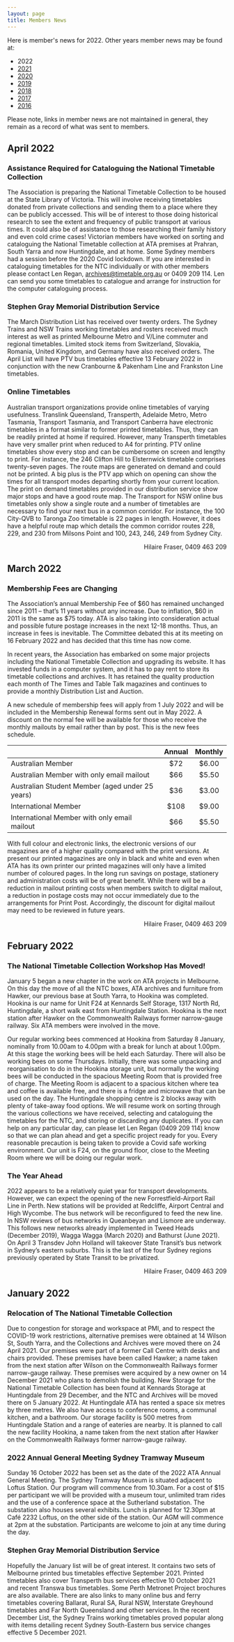 ```yaml
---
layout: page
title: Members News
---
```


Here is member's news for 2022.
Other years member news may be
found at:

* 2022
* [2021](membnews2021.html)
* [2020](membnews2020.html)
* [2019](membnews2019.html)
* [2018](membnews2018.html)
* [2017](membnews2017.html)
* [2016](membnews2016.html)

Please note, links in member news are not maintained in general, they remain as a record of what was sent to members.

## April 2022

### Assistance Required for Cataloguing the National Timetable Collection

The Association is preparing the National Timetable Collection to be housed at the State Library of Victoria. This will involve receiving timetables donated from private collections and sending them to a place where they can be publicly accessed. This will be of interest to those doing historical research to see the extent and frequency of public transport at various times. It could also be of assistance to those researching their family history and even cold crime cases! Victorian members have worked on sorting and cataloguing the National Timetable collection at ATA premises at Prahran, South Yarra and now Huntingdale, and at home. Some Sydney members had a session before the 2020 Covid lockdown. If you are interested in cataloguing timetables for the NTC individually or with other members please contact Len Regan, <archives@timetable.org.au> or 0409&nbsp;209&nbsp;114. Len can send you some timetables to catalogue and arrange for instruction for the computer cataloguing process.

### Stephen Gray Memorial Distribution Service

The March Distribution List has received over twenty orders. The Sydney Trains and NSW Trains working timetables and rosters received much interest as well as printed Melbourne Metro and V/Line commuter and regional timetables. Limited stock items from Switzerland, Slovakia, Romania, United Kingdom, and Germany have also received orders. The April List will have PTV bus timetables effective 13 February 2022 in conjunction with the new Cranbourne & Pakenham Line and Frankston Line timetables.

### Online Timetables

Australian transport organizations provide online timetables of varying usefulness. Translink Queensland, Transperth, Adelaide Metro, Metro Tasmania, Transport Tasmania, and Transport Canberra have electronic timetables in a format similar to former printed timetables. Thus, they can be readily printed at home if required. However, many Transperth timetables have very smaller print when reduced to A4 for printing. PTV online timetables show every stop and can be cumbersome on screen and lengthy to print. For instance, the 246 Clifton Hill to Elsternwick timetable comprises twenty-seven pages. The route maps are generated on demand and could not be printed. A big plus is the PTV app which on opening can show the times for all transport modes departing shortly from your current location. The print on demand timetables provided in our distribution service show major stops and have a good route map. The Transport for NSW online bus timetables only show a single route and a number of timetables are necessary to find your next bus in a common corridor. For instance, the 100 City-QVB to Taronga Zoo timetable is 22 pages in length. However, it does have a helpful route map which details the common corridor routes 228, 229, and 230 from Milsons Point and 100, 243, 246, 249 from Sydney City.

<p style="text-align:right">Hilaire Fraser, <president@timetable.org.au> 0409&nbsp;463&nbsp;209</p>

## March 2022

### Membership Fees are Changing

The Association’s annual Membership Fee of $60 has remained unchanged since 2011 – that’s 11
years without any increase. Due to inflation, $60 in 2011 is the same as $75 today. ATA is also taking
into consideration actual and possible future postage increases in the next 12-18 months. Thus,
an increase in fees is inevitable. The Committee debated this at its meeting on 16 February 2022 and has
decided that this time has now come.

In recent years, the Association has embarked on some major projects including the National Timetable Collection and upgrading its website. It has invested funds in a computer system, and it has to pay rent to store its timetable collections and archives. It has retained the quality production each month of The Times and Table Talk magazines and continues to provide a monthly Distribution List and Auction.

A new schedule of membership fees will apply from 1 July 2022 and will be included in the Membership Renewal forms sent out in May 2022. A discount on the normal fee will be available for those who receive the monthly mailouts by email rather than by post. This is the new fees schedule.


| | Annual | Monthly
| :--- | :---: | :---: |
| Australian Member| $72  | $6.00 |
| Australian Member with only email mailout  | $66 | $5.50 |
| Australian Student Member (aged under 25 years) | $36 | $3.00 |
| International Member  | $108 | $9.00 |
| International Member with only email mailout  | $66 | $5.50 |

With full colour and electronic links, the electronic versions of our magazines are of a higher quality compared with the print versions. At present our printed magazines are only in black and white and even when ATA has its own printer our printed magazines will only have a limited number of coloured pages. In the long run savings on postage, stationery and administration costs will be of great benefit.
While there will be a reduction in mailout printing costs when members switch to digital mailout, a reduction in postage costs may not occur immediately due to the arrangements for Print
 Post. Accordingly, the discount for digital mailout may need to be reviewed in future years.

<p style="text-align:right">Hilaire Fraser, <president@timetable.org.au> 0409&nbsp;463&nbsp;209</p>

## February 2022

### The National Timetable Collection Workshop Has Moved!

January 5 began a new chapter in the work on ATA projects in Melbourne. On this day the move of all the NTC boxes, ATA archives and furniture from Hawker, our previous base at South Yarra, to Hookina was completed. Hookina is our name for Unit F24 at Kennards Self Storage, 1317 North Rd, Huntingdale, a short walk east from Huntingdale Station. Hookina is the next station after Hawker on the Commonwealth Railways former narrow-gauge railway. Six ATA members were involved in the move.

Our regular working bees commenced at Hookina from Saturday 8 January, nominally from 10.00am to 4.00pm with a break for lunch at about 1.00pm. At this stage the working bees will be held each Saturday. There will also be working bees on some Thursdays. Initially, there was some unpacking and reorganisation to do in the Hookina storage unit, but normally the working bees will be conducted in the spacious Meeting Room that is provided free of charge. The Meeting Room is adjacent to a spacious kitchen where tea and coffee is available free, and there is a fridge and microwave that can be used on the day. The Huntingdale shopping centre is 2 blocks away with plenty of take-away food options. We will resume work on sorting through the various collections we have received, selecting and cataloguing the timetables for the NTC, and storing or discarding any duplicates. If you can help on any particular day, can please let Len Regan (0409&nbsp;209&nbsp;114) know so that we can plan ahead and get a specific project ready for you. Every reasonable precaution is being taken to provide a Covid safe working environment. Our unit is F24, on the ground floor, close to the Meeting Room where we will be doing our regular work.

### The Year Ahead

2022 appears to be a relatively quiet year for transport developments. However, we can expect the opening of the new Forrestfield-Airport Rail Line in Perth. New stations will be provided at Redcliffe, Airport Central and High Wycombe. The bus network will be reconfigured to feed the new line. In NSW reviews of bus networks in Queanbeyan and Lismore are underway. This follows new networks already implemented in Tweed Heads (December 2019), Wagga Wagga (March 2020) and Bathurst (June 2021). On April 3 Transdev John Holland will takeover State Transit’s bus network in Sydney’s eastern suburbs. This is the last of the four Sydney regions previously operated by State Transit to be privatized.

<p style="text-align:right">Hilaire Fraser, <president@timetable.org.au> 0409&nbsp;463&nbsp;209</p>

## January 2022

### Relocation of The National Timetable Collection

Due to congestion for storage and workspace at PMI, and to respect the COVID-19 work restrictions, alternative premises were obtained at 14 Wilson St, South Yarra, and the Collections and Archives were moved there on 24 April 2021. Our premises were part of a former Call Centre with desks and chairs provided. These premises have been called Hawker; a name taken from the next station after Wilson on the Commonwealth Railways former narrow-gauge railway. These premises were acquired by a new owner on 14 December 2021 who plans to demolish the building. New Storage for the National Timetable Collection has been found at Kennards Storage at Huntingdale from 29 December, and the NTC and Archives will be moved there on 5 January 2022. At Huntingdale ATA has rented a space six metres by three metres. We also have access to conference rooms, a communal kitchen, and a bathroom. Our storage facility is 500 metres from Huntingdale Station and a range of eateries are nearby. It is planned to call the new facility Hookina, a name taken from the next station after Hawker on the Commonwealth Railways former narrow-gauge railway.

### 2022 Annual General Meeting Sydney Tramway Museum

Sunday 16 October 2022 has been set as the date of the 2022 ATA Annual General Meeting. The Sydney Tramway Museum is situated adjacent to Loftus Station. Our program will commence from 10.30am. For a cost of $15 per participant we will be provided with a museum tour, unlimited tram rides and the use of a conference space at the Sutherland substation. The substation also houses several exhibits. Lunch is planned for 12.30pm at Café 2232 Loftus, on the other side of the station. Our AGM will commence at 2pm at the substation. Participants are welcome to join at any time during the day.

### Stephen Gray Memorial Distribution Service

Hopefully the January list will be of great interest. It contains two sets of Melbourne printed bus timetables effective September 2021. Printed timetables also cover Transperth bus services effective 10 October 2021 and recent Transwa bus timetables. Some Perth Metronet Project brochures are also available. There are also links to many online bus and ferry timetables covering Ballarat, Rural SA, Rural NSW, Interstate Greyhound timetables and Far North Queensland and other services. In the recent December List, the Sydney Trains working timetables proved popular along with items detailing recent Sydney South-Eastern bus service changes effective 5 December 2021.
